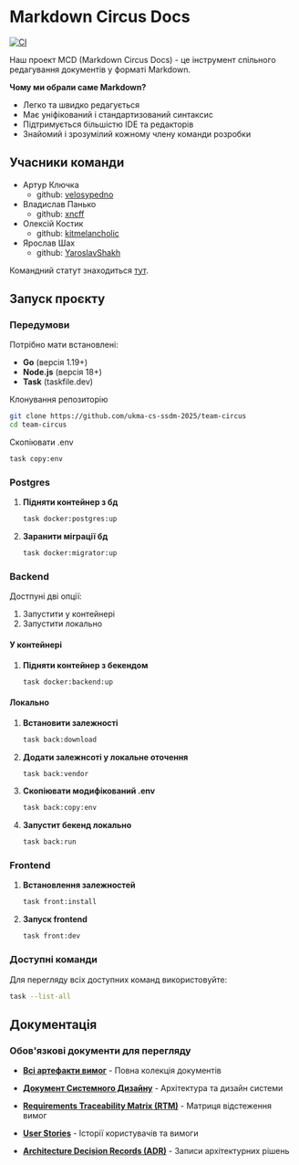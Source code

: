 # Markdown Circus Docs

[![CI](https://github.com/ukma-cs-ssdm-2025/team-circus/actions/workflows/ci.yml/badge.svg?branch=main)](https://github.com/ukma-cs-ssdm-2025/team-circus/actions/workflows/ci.yml)

Наш проект MCD (Markdown Circus Docs) - це інструмент спільного редагування документів у форматі Markdown.

**Чому ми обрали саме Markdown?**

- Легко та швидко редагується
- Має уніфікований і стандартизований синтаксис
- Підтримується більшістю IDE та редакторів
- Знайомий і зрозумілий кожному члену команди розробки

## Учасники команди

- Артур Ключка
  - github: [velosypedno](https://github.com/velosypedno)
- Владислав Панько
  - github: [xncff](https://github.com/xncff)
- Олексій Костик
  - github: [kitmelancholic](https://github.com/kitmelancholic)
- Ярослав Шах
  - github: [YaroslavShakh](https://github.com/YaroslavShakh)

Командний статут знаходиться [тут](./TeamChapter.md).  

## Запуск проєкту

### Передумови

Потрібно мати встановлені:

- **Go** (версія 1.19+)
- **Node.js** (версія 18+)
- **Task** (taskfile.dev)

Клонування репозиторію

   ```bash
   git clone https://github.com/ukma-cs-ssdm-2025/team-circus
   cd team-circus
   ```

Скопіювати .env

   ```bash
   task copy:env
   ```

### Postgres

1. **Підняти контейнер з бд**

   ```bash
   task docker:postgres:up
   ```

2. **Заранити міграції бд**

   ```bash
   task docker:migrator:up
   ```

### Backend

Достпуні дві опції:

1. Запустити у контейнері
2. Запустити локально

#### У контейнері

1. **Підняти контейнер з бекендом**

   ```bash
   task docker:backend:up
   ```

#### Локально

1. **Встановити залежності**

   ```bash
   task back:download
   ```

2. **Додати залежнсоті у локальне оточення**

   ```bash
   task back:vendor
   ```

3. **Скопіювати модифікований .env**

   ```bash
   task back:copy:env
   ```

4. **Запустит бекенд локально**

   ```bash
   task back:run
   ```

### Frontend

1. **Встановлення залежностей**

   ```bash
   task front:install
   ```

2. **Запуск frontend**

   ```bash
   task front:dev
   ```

### Доступні команди

Для перегляду всіх доступних команд використовуйте:

```bash
task --list-all
```

## Документація

### Обов'язкові документи для перегляду

- **[Всі артефакти вимог](./docs/requirements/)** - Повна колекція документів

- **[Документ Системного Дизайну](./docs/requirements/system-design-document.md)** - Архітектура та дизайн системи
- **[Requirements Traceability Matrix (RTM)](./docs/requirements/rtm.md)** - Матриця відстеження вимог
- **[User Stories](./docs/requirements/user-stories.md)** - Історії користувачів та вимоги
- **[Architecture Decision Records (ADR)](./docs/adr/)** - Записи архітектурних рішень
